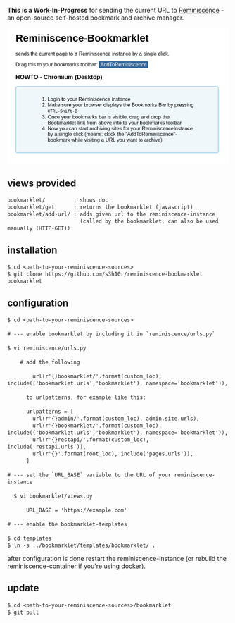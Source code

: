**This is a Work-In-Progress** for sending the current URL to
[Reminiscence](https://github.com/kanishka-linux/reminiscence) - an open-source self-hosted bookmark and archive manager.

![screenshot-usage](./doc/usage.png "usage")

## views provided

```
bookmarklet/         : shows doc
bookmarklet/get      : returns the bookmarklet (javascript)
bookmarklet/add-url/ : adds given url to the reminiscence-instance
                       (called by the bookmarklet, can also be used manually (HTTP-GET))
```

## installation

``` 
$ cd <path-to-your-reminiscence-sources>
$ git clone https://github.com/s3h10r/reminiscence-bookmarklet bookmarklet
```

## configuration

```
$ cd <path-to-your-reminiscence-sources>

# --- enable bookmarklet by including it in `reminiscence/urls.py` 

$ vi reminiscence/urls.py

    # add the following

        url(r'{}bookmarklet/'.format(custom_loc), include(('bookmarklet.urls','bookmarklet'), namespace='bookmarklet')),

      to urlpatterns, for example like this:

      urlpatterns = [
        url(r'{}admin/'.format(custom_loc), admin.site.urls),
        url(r'{}bookmarklet/'.format(custom_loc), include(('bookmarklet.urls','bookmarklet'), namespace='bookmarklet')),
        url(r'{}restapi/'.format(custom_loc), include('restapi.urls')),
        url(r'{}'.format(root_loc), include('pages.urls')),
      ]

# --- set the `URL_BASE` variable to the URL of your reminiscence-instance

  $ vi bookmarklet/views.py 

      URL_BASE = 'https://example.com'

# --- enable the bookmarklet-templates 

$ cd templates
$ ln -s ../bookmarklet/templates/bookmarklet/ .
```  

after configuration is done restart the reminiscence-instance 
(or rebuild the reminiscence-container if you're using docker).

## update

``` 
$ cd <path-to-your-reminiscence-sources>/bookmarklet
$ git pull
```
